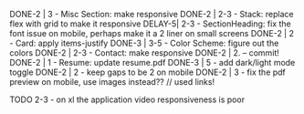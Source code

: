 DONE-2 | 3    - Misc Section: make responsive
DONE-2 | 2-3  - Stack: replace flex with grid to make it responsive
DELAY-5| 2-3  - SectionHeading: fix the font issue on mobile, perhaps make it a 2 liner on small screens
DONE-2 | 2    - Card: apply items-justify
DONE-3 | 3-5  - Color Scheme: figure out the colors
DONE-2 | 2-3  - Contact: make responsive
DONE-2 | 2.   – commit!
DONE-2 | 1    - Resume: update resume.pdf
DONE-3 | 5    - add dark/light mode toggle
DONE-2 | 2    - keep gaps to be 2 on mobile
DONE-2 | 3    - fix the pdf preview on mobile, use images instead?? // used links!

TODO
2-3 - on xl the application video responsiveness is poor